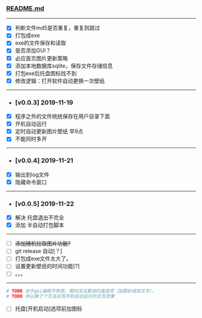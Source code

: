 ### [README.md](https://github.com/ncwtf/bing2me/blob/master/README.md)

---
- [x] 判断文件md5是否重复，重复则跳过
- [x] 打包成exe
- [x] exe的文件保存和读取
- [x] 是否添加GUI？
- [x] 必应首页图片更新策略
- [x] 添加本地数据库sqlite，保存文件存储信息
- [x] 打包exe后托盘图标找不到
- [x] 修改逻辑：打开软件自动更换一次壁纸
---
- ### [v0.0.3] 2019-11-19
- [x] 程序之外的文件统统保存在用户目录下面
- [x] 开机自动运行
- [x] 定时自动更新图片壁纸 早9点
- [x] 不能同时多开
---
- ### [v0.0.4] 2019-11-21
- [x] 输出到log文件
- [x] 隐藏命令窗口
---
- ### [v0.0.5] 2019-11-22
- [x] 解决 托盘退出不完全
- [x] 添加 半自动打包脚本
---
- [ ] ~~添加随机拉取图片功能?~~
- [ ] git release 自动[？]
- [ ] 打包成exe文件太大了。
- [ ] 设置更新壁纸的时间功能[?]
- [ ] 。。。
---
```python
# TODO 对于gui编程不熟悉，暂时没法更改托盘选项（加图标或改文字），
# TODO 所以换了个方法实现开机自动运行的交互效果
```
- [ ] 托盘[开机启动]选项前加图标